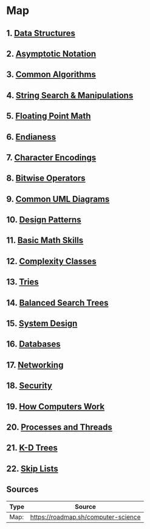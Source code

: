 # Map

## 1. [Data Structures](/Computer%20Science/Data%20Structures.md)

## 2. [Asymptotic Notation](/Computer%20Science/Asymptotic%20Notation.md)

## 3. [Common Algorithms](/Computer%20Science/Common%20Algorithms.md)

## 4. [String Search & Manipulations](/Computer%20Science/String%20Search%20%26%20Manipulations.md)

## 5. [Floating Point Math](/Computer%20Science/Floating%20Point%20Math.md)

## 6. [Endianess](/Computer%20Science/Endianess.md)

## 7. [Character Encodings](/Computer%20Science/Character%20Encodings.md)

## 8. [Bitwise Operators](/Computer%20Science/Bitwise%20Operators.md)

## 9. [Common UML Diagrams](/Computer%20Science/Common%20UML%20Diagrams.md)

## 10. [Design Patterns](/Computer%20Science/Design%20Patterns.md)

## 11. [Basic Math Skills](/Computer%20Science/Basic%20Math%20Skills.md)

## 12. [Complexity Classes](/Computer%20Science/Complexity%20Classes.md)

## 13. [Tries](/Computer%20Science/Tries.md)

## 14. [Balanced Search Trees](/Computer%20Science/Balanced%20Search%20Trees.md)

## 15. [System Design](/Computer%20Science/System%20Design.md)

## 16. [Databases](/Computer%20Science/Databases.md)

## 17. [Networking](/Computer%20Science/Networking.md)

## 18. [Security](/Computer%20Science/Security.md)

## 19. [How Computers Work](/Computer%20Science/How%20Computers%20Work.md)

## 20. [Processes and Threads](/Computer%20Science/Processes%20and%20Threads.md)

## 21. [K-D Trees](/Computer%20Science/K-D%20Trees.md)

## 22. [Skip Lists](/Computer%20Science/Skip%20Lists.md)

## Sources

| Type  | Source                              |
| ----- | ----------------------------------- |
| Map:  | <https://roadmap.sh/computer-science> |
